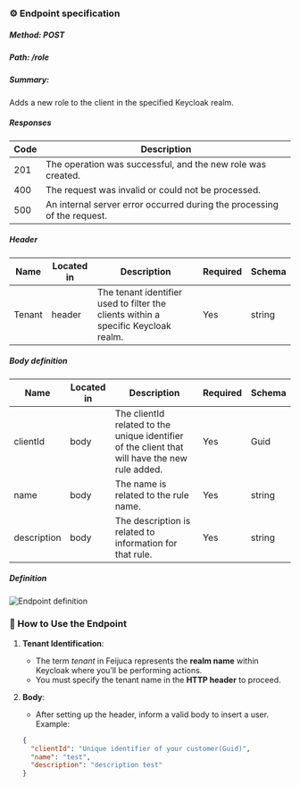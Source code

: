 ### ⚙️ Endpoint specification  

##### Method: POST
##### Path: /role
##### Summary:

Adds a new role to the client in the specified Keycloak realm.

##### Responses
| Code | Description |
| ---- | ----------- |
| 201 | The operation was successful, and the new role was created. |
| 400 | The request was invalid or could not be processed. |
| 500 | An internal server error occurred during the processing of the request. |
    
##### Header

| Name | Located in | Description | Required | Schema |
| ---- | ---------- | ----------- | -------- | ---- |
| Tenant | header | The tenant identifier used to filter the clients within a specific Keycloak realm. | Yes | string |

##### Body definition

| Name | Located in | Description | Required | Schema |
| ---- | ---------- | ----------- | -------- | ---- |
| clientId | body | The clientId related to the unique identifier of the client that will have the new rule added. | Yes | Guid |
| name | body | The name is related to the rule name. | Yes | string |
| description | body | The description is related to information for that rule. | Yes | string |
	
##### Definition
![Endpoint definition](https://res.cloudinary.com/dd7cforjd/image/upload/xdcrpq1fi3pbx3i2aq1u.jpg "Endpoint definition")   


### 📝 How to Use the Endpoint

1. **Tenant Identification**:
   - The term *tenant* in Feijuca represents the **realm name** within Keycloak where you’ll be performing actions.
   - You must specify the tenant name in the **HTTP header** to proceed.


2. **Body**:
   - After setting up the header, inform a valid body to insert a user. Example:  

	```json
	{  
	  "clientId": "Unique identifier of your customer(Guid)",
      "name": "test",
      "description": "description test"
	}
	
	```

